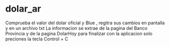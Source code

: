 # dolar_ar
Comprueba el valor del dolar oficial y Blue , regitra sus cambios en pantalla y en un archivo txt
La informacion se extrae de la pagina del Banco Provincia y de la pagina DolarHoy
para finalizar con la aplicacion solo preciones la tecla Control + C
